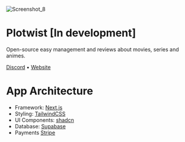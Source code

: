![Screenshot_8](https://github.com/status-451/plotwist/assets/70612836/94637abe-c937-41b3-b855-18b5c983d886)


# Plotwist [In development]
Open-source easy management and reviews about movies, series and animes.

[Discord](https://discord.gg/5rQ4wbZm) • [Website](https://plotwist.app/en-US)

# App Architecture
- Framework: [Next.js](https://nextjs.org/)
- Styling: [TailwindCSS](https://tailwindcss.com/)
- UI Components: [shadcn](https://ui.shadcn.com/)
- Database: [Supabase](https://supabase.com/)
- Payments [Stripe](https://stripe.com/br)

